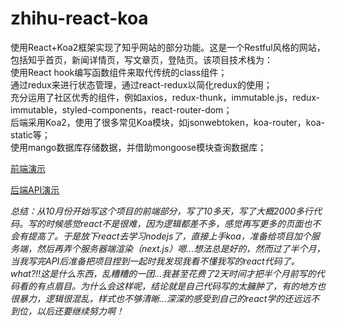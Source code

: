 # zhihu-react-koa
使用React+Koa2框架实现了知乎网站的部分功能。这是一个Restful风格的网站，包括知乎首页，新闻详情页，写文章页，登陆页。该项目技术栈为：  
使用React hook编写函数组件来取代传统的class组件；  
通过redux来进行状态管理，通过react-redux以简化redux的使用；  
充分运用了社区优秀的组件，例如axios，redux-thunk，immutable.js，redux-immutable，styled-components，react-router-dom；  
后端采用Koa2，使用了很多常见Koa模块，如jsonwebtoken，koa-router，koa-static等；  
使用mango数据库存储数据，并借助mongoose模块查询数据库；  

[前端演示](https://github.com/qzuser/zhihu-react-koa/blob/master/zhihu.gif)  

[后端API演示](https://github.com/qzuser/zhihu-react-koa/blob/master/api.gif)  

*总结：从10月份开始写这个项目的前端部分，写了10多天，写了大概2000多行代码。写的时候感觉react不是很难，因为逻辑都差不多，感觉再写更多的页面也不会有提高了。于是放下react去学习nodejs了，直接上手koa，准备给项目加个服务端，然后再弄个服务器端渲染（next.js）嗯...想法总是好的，然而过了半个月，当我写完API后准备把项目捏到一起时我发现我看不懂我写的react代码了。what?!!这是什么东西，乱糟糟的一团...我甚至花费了2天时间才把半个月前写的代码看的有点眉目。为什么会这样呢，结论就是自己代码写的太臃肿了，有的地方也很暴力，逻辑很混乱，样式也不够清晰...深深的感受到自己的react学的还远远不到位，以后还要继续努力啊！*
